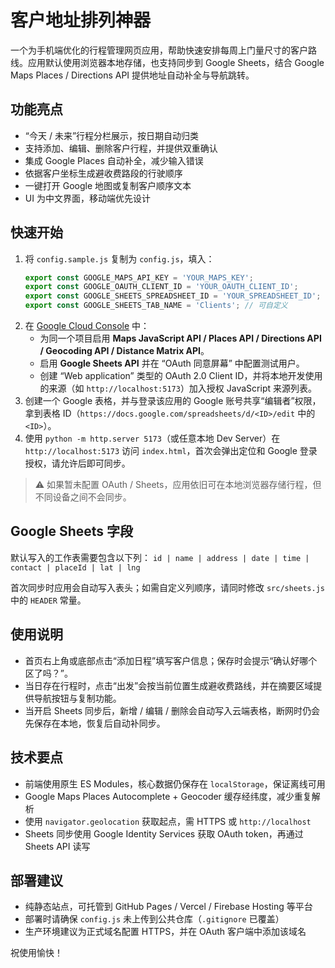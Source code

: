 ﻿# 客户地址排列神器

一个为手机端优化的行程管理网页应用，帮助快速安排每周上门量尺寸的客户路线。应用默认使用浏览器本地存储，也支持同步到 Google Sheets，结合 Google Maps Places / Directions API 提供地址自动补全与导航跳转。

## 功能亮点
- “今天 / 未来”行程分栏展示，按日期自动归类
- 支持添加、编辑、删除客户行程，并提供双重确认
- 集成 Google Places 自动补全，减少输入错误
- 依据客户坐标生成避收费路段的行驶顺序
- 一键打开 Google 地图或复制客户顺序文本
- UI 为中文界面，移动端优先设计

## 快速开始
1. 将 `config.sample.js` 复制为 `config.js`，填入：
   ```js
   export const GOOGLE_MAPS_API_KEY = 'YOUR_MAPS_KEY';
   export const GOOGLE_OAUTH_CLIENT_ID = 'YOUR_OAUTH_CLIENT_ID';
   export const GOOGLE_SHEETS_SPREADSHEET_ID = 'YOUR_SPREADSHEET_ID';
   export const GOOGLE_SHEETS_TAB_NAME = 'Clients'; // 可自定义
   ```
2. 在 [Google Cloud Console](https://console.cloud.google.com/) 中：
   - 为同一个项目启用 **Maps JavaScript API / Places API / Directions API / Geocoding API / Distance Matrix API**。
   - 启用 **Google Sheets API** 并在 “OAuth 同意屏幕” 中配置测试用户。
   - 创建 “Web application” 类型的 OAuth 2.0 Client ID，并将本地开发使用的来源（如 `http://localhost:5173`）加入授权 JavaScript 来源列表。
3. 创建一个 Google 表格，并与登录该应用的 Google 账号共享“编辑者”权限，拿到表格 ID（`https://docs.google.com/spreadsheets/d/<ID>/edit` 中的 `<ID>`）。
4. 使用 `python -m http.server 5173`（或任意本地 Dev Server）在 `http://localhost:5173` 访问 `index.html`，首次会弹出定位和 Google 登录授权，请允许后即可同步。

> ⚠️ 如果暂未配置 OAuth / Sheets，应用依旧可在本地浏览器存储行程，但不同设备之间不会同步。

## Google Sheets 字段
默认写入的工作表需要包含以下列：
`id | name | address | date | time | contact | placeId | lat | lng`

首次同步时应用会自动写入表头；如需自定义列顺序，请同时修改 `src/sheets.js` 中的 `HEADER` 常量。

## 使用说明
- 首页右上角或底部点击“添加日程”填写客户信息；保存时会提示“确认好哪个区了吗？”。
- 当日存在行程时，点击“出发”会按当前位置生成避收费路线，并在摘要区域提供导航按钮与复制功能。
- 当开启 Sheets 同步后，新增 / 编辑 / 删除会自动写入云端表格，断网时仍会先保存在本地，恢复后自动补同步。

## 技术要点
- 前端使用原生 ES Modules，核心数据仍保存在 `localStorage`，保证离线可用
- Google Maps Places Autocomplete + Geocoder 缓存经纬度，减少重复解析
- 使用 `navigator.geolocation` 获取起点，需 HTTPS 或 `http://localhost`
- Sheets 同步使用 Google Identity Services 获取 OAuth token，再通过 Sheets API 读写

## 部署建议
- 纯静态站点，可托管到 GitHub Pages / Vercel / Firebase Hosting 等平台
- 部署时请确保 `config.js` 未上传到公共仓库（`.gitignore` 已覆盖）
- 生产环境建议为正式域名配置 HTTPS，并在 OAuth 客户端中添加该域名

祝使用愉快！
